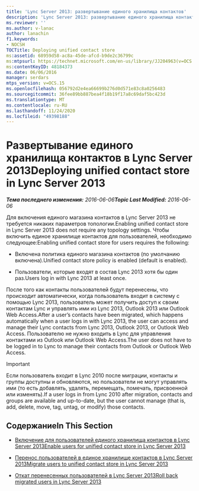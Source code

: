```yaml
---
title: 'Lync Server 2013: развертывание единого хранилища контактов'
description: 'Lync Server 2013: развертывание единого хранилища контактов.'
ms.reviewer: ''
ms.author: v-lanac
author: lanachin
f1.keywords:
- NOCSH
TOCTitle: Deploying unified contact store
ms:assetid: 68959d58-ac8a-45de-afcd-b9de2c36799c
ms:mtpsurl: https://technet.microsoft.com/en-us/library/JJ204963(v=OCS.15)
ms:contentKeyID: 48184373
ms.date: 06/06/2016
manager: serdars
mtps_version: v=OCS.15
ms.openlocfilehash: 056792d2e4ea66699b276d0d571e83c8a0256483
ms.sourcegitcommit: 36fee89bb887bea4f18b19f17a8c69daf5bc423d
ms.translationtype: MT
ms.contentlocale: ru-RU
ms.lasthandoff: 11/24/2020
ms.locfileid: "49398188"
---
```

# <a name="deploying-unified-contact-store-in-lync-server-2013"></a><span data-ttu-id="07780-103">Развертывание единого хранилища контактов в Lync Server 2013</span><span class="sxs-lookup"><span data-stu-id="07780-103">Deploying unified contact store in Lync Server 2013</span></span>

<div data-xmlns="http://www.w3.org/1999/xhtml">

<div class="topic" data-xmlns="http://www.w3.org/1999/xhtml" data-msxsl="urn:schemas-microsoft-com:xslt" data-cs="https://msdn.microsoft.com/">

<div data-asp="https://msdn2.microsoft.com/asp">



</div>

<div id="mainSection">

<div id="mainBody"><span data-ttu-id="07780-104">

<span> </span></span><span class="sxs-lookup"><span data-stu-id="07780-104">

<span> </span></span></span>

<span data-ttu-id="07780-105">_**Тема последнего изменения:** 2016-06-06_</span><span class="sxs-lookup"><span data-stu-id="07780-105">_**Topic Last Modified:** 2016-06-06_</span></span>

<span data-ttu-id="07780-106">Для включения единого магазина контактов в Lync Server 2013 не требуется никаких параметров топологии.</span><span class="sxs-lookup"><span data-stu-id="07780-106">Enabling unified contact store in Lync Server 2013 does not require any topology settings.</span></span> <span data-ttu-id="07780-107">Чтобы включить единое хранилище контактов для пользователей, необходимо следующее:</span><span class="sxs-lookup"><span data-stu-id="07780-107">Enabling unified contact store for users requires the following:</span></span>

  - <span data-ttu-id="07780-108">Включена политика единого магазина контактов (по умолчанию включена).</span><span class="sxs-lookup"><span data-stu-id="07780-108">Unified contact store policy is enabled (default is enabled).</span></span>

  - <span data-ttu-id="07780-109">Пользователи, которые входят в состав Lync 2013 хотя бы один раз.</span><span class="sxs-lookup"><span data-stu-id="07780-109">Users log in with Lync 2013 at least once.</span></span>

<span data-ttu-id="07780-110">После того как контакты пользователей будут перенесены, что происходит автоматически, когда пользователь входит в систему с помощью Lync 2013, пользователь может получить доступ к своим контактам Lync и управлять ими из Lync 2013, Outlook 2013 или Outlook Web Access.</span><span class="sxs-lookup"><span data-stu-id="07780-110">After a user’s contacts have been migrated, which happens automatically when a user logs in with Lync 2013, the user can access and manage their Lync contacts from Lync 2013, Outlook 2013, or Outlook Web Access.</span></span> <span data-ttu-id="07780-111">Пользователю не нужно входить в Lync для управления контактами из Outlook или Outlook Web Access.</span><span class="sxs-lookup"><span data-stu-id="07780-111">The user does not have to be logged in to Lync to manage their contacts from Outlook or Outlook Web Access.</span></span>

<div>


> [!IMPORTANT]  
> <span data-ttu-id="07780-112">Если пользователь входит в Lync 2010 после миграции, контакты и группы доступны и обновляются, но пользователи не могут управлять ими (то есть добавлять, удалять, перемещать, помечать, присвоенной или изменять).</span><span class="sxs-lookup"><span data-stu-id="07780-112">If a user logs in from Lync 2010 after migration, contacts and groups are available and up-to-date, but the user cannot manage (that is, add, delete, move, tag, untag, or modify) those contacts.</span></span>



</div>

<div>

## <a name="in-this-section"></a><span data-ttu-id="07780-113">Содержание</span><span class="sxs-lookup"><span data-stu-id="07780-113">In This Section</span></span>

  - [<span data-ttu-id="07780-114">Включение для пользователей единого хранилища контактов в Lync Server 2013</span><span class="sxs-lookup"><span data-stu-id="07780-114">Enable users for unified contact store in Lync Server 2013</span></span>](lync-server-2013-enable-users-for-unified-contact-store.md)

  - [<span data-ttu-id="07780-115">Перенос пользователей в единое хранилище контактов в Lync Server 2013</span><span class="sxs-lookup"><span data-stu-id="07780-115">Migrate users to unified contact store in Lync Server 2013</span></span>](lync-server-2013-migrate-users-to-unified-contact-store.md)

  - [<span data-ttu-id="07780-116">Откат перенесенных пользователей в Lync Server 2013</span><span class="sxs-lookup"><span data-stu-id="07780-116">Roll back migrated users in Lync Server 2013</span></span>](lync-server-2013-roll-back-migrated-users.md)

<span data-ttu-id="07780-117"></div>

</div>

<span> </span>

</div>

</div>

</span><span class="sxs-lookup"><span data-stu-id="07780-117"></div>

</div>

<span> </span>

</div>

</div>

</span></span></div>

